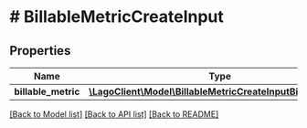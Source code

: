# # BillableMetricCreateInput

## Properties

Name | Type | Description | Notes
------------ | ------------- | ------------- | -------------
**billable_metric** | [**\LagoClient\Model\BillableMetricCreateInputBillableMetric**](BillableMetricCreateInputBillableMetric.md) |  |

[[Back to Model list]](../../README.md#models) [[Back to API list]](../../README.md#endpoints) [[Back to README]](../../README.md)
